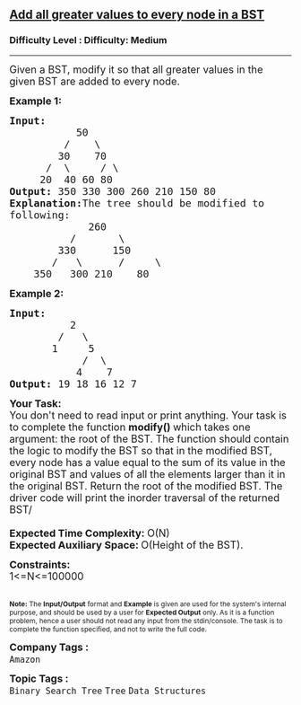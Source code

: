 <h2><a href="https://www.geeksforgeeks.org/problems/add-all-greater-values-to-every-node-in-a-bst/1?page=1&difficulty=Medium&status=unsolved&sortBy=submissions">Add all greater values to every node in a BST</a></h2><h3>Difficulty Level : Difficulty: Medium</h3><hr><div class="problems_problem_content__Xm_eO"><p><span style="font-size: 18px;">Given a BST,&nbsp;modify it so that all greater values in the given BST are added to every node.</span></p>
<p><span style="font-size: 18px;"><strong>Example 1:</strong></span></p>
<pre><span style="font-size: 18px;"><strong>Input:</strong>
&nbsp;          50
&nbsp;        /    \
&nbsp;       30    70
&nbsp;     /  \     / \  
&nbsp;    20  40 60 80<strong>
Output: </strong>350 330 300 260 210 150 80<strong>
Explanation:</strong>The tree should be modified to
following:
&nbsp;            260
&nbsp;         /       \
        330      150
       /   \      /     \
&nbsp;   350   300 210    80</span>
</pre>
<p><span style="font-size: 18px;"><strong>Example 2:</strong></span></p>
<pre><span style="font-size: 18px;"><strong>Input:</strong>
&nbsp;         2
&nbsp;       /   \
&nbsp;      1     5
&nbsp;           /  \
&nbsp;          4    7<strong>
Output: </strong>19 18 16 12 7</span></pre>
<p><span style="font-size: 18px;"><strong>Your Task:</strong><br>You don't need to read input or print anything. Your task is to complete the function</span><span style="font-size: 18px;"> <strong>modify()&nbsp;</strong>which takes one argument: the root of the BST. The function should contain the logic to modify the BST so that in the modified BST, every node has a value equal to the sum of its value in the original BST and values of all the elements larger than it in the original BST. Return the root of the modified BST. The driver code will print the inorder traversal of the returned BST/<br><br><strong>Expected Time Complexity:&nbsp;</strong>O(N)<br><strong>Expected Auxiliary Space:&nbsp;</strong>O(Height of the BST).</span></p>
<p><span style="font-size: 18px;"><strong>Constraints:</strong><br>1&lt;=N&lt;=100000</span></p>
<p><br><span style="font-size: 12px;"><strong>Note:</strong> The <strong>Input/Output</strong> format and <strong>Example</strong> is given are used for the system's internal purpose, and should be used by a user for <strong>Expected Output</strong> only. As it is a function problem, hence a user should not read any input from the stdin/console. The task is to complete the function specified, and not to write the full code.</span></p></div><p><span style=font-size:18px><strong>Company Tags : </strong><br><code>Amazon</code>&nbsp;<br><p><span style=font-size:18px><strong>Topic Tags : </strong><br><code>Binary Search Tree</code>&nbsp;<code>Tree</code>&nbsp;<code>Data Structures</code>&nbsp;